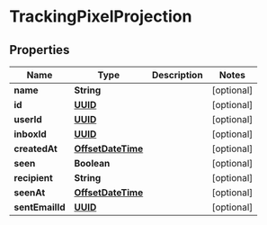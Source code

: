 

# TrackingPixelProjection

## Properties

Name | Type | Description | Notes
------------ | ------------- | ------------- | -------------
**name** | **String** |  |  [optional]
**id** | [**UUID**](UUID) |  |  [optional]
**userId** | [**UUID**](UUID) |  |  [optional]
**inboxId** | [**UUID**](UUID) |  |  [optional]
**createdAt** | [**OffsetDateTime**](OffsetDateTime) |  |  [optional]
**seen** | **Boolean** |  |  [optional]
**recipient** | **String** |  |  [optional]
**seenAt** | [**OffsetDateTime**](OffsetDateTime) |  |  [optional]
**sentEmailId** | [**UUID**](UUID) |  |  [optional]



